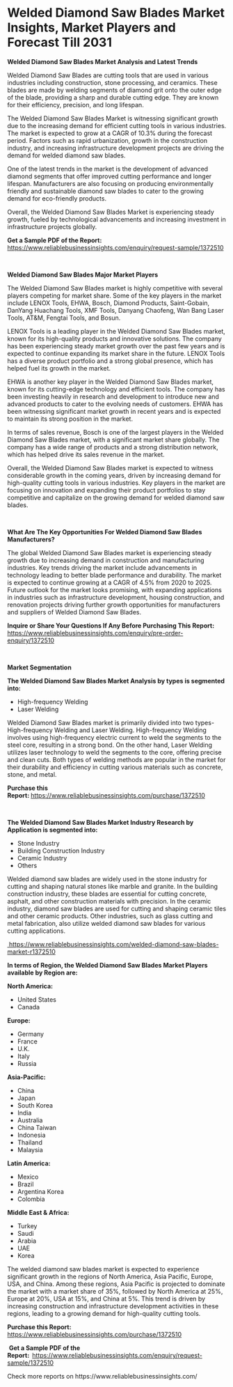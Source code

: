 <p><h1>Welded Diamond Saw Blades Market Insights, Market Players and Forecast Till 2031</h1></p><p><strong>Welded Diamond Saw Blades Market Analysis and Latest Trends</strong></p>
<p><p>Welded Diamond Saw Blades are cutting tools that are used in various industries including construction, stone processing, and ceramics. These blades are made by welding segments of diamond grit onto the outer edge of the blade, providing a sharp and durable cutting edge. They are known for their efficiency, precision, and long lifespan.</p><p>The Welded Diamond Saw Blades Market is witnessing significant growth due to the increasing demand for efficient cutting tools in various industries. The market is expected to grow at a CAGR of 10.3% during the forecast period. Factors such as rapid urbanization, growth in the construction industry, and increasing infrastructure development projects are driving the demand for welded diamond saw blades.</p><p>One of the latest trends in the market is the development of advanced diamond segments that offer improved cutting performance and longer lifespan. Manufacturers are also focusing on producing environmentally friendly and sustainable diamond saw blades to cater to the growing demand for eco-friendly products.</p><p>Overall, the Welded Diamond Saw Blades Market is experiencing steady growth, fueled by technological advancements and increasing investment in infrastructure projects globally.</p></p>
<p><strong>Get a Sample PDF of the Report:&nbsp;</strong> <a href="https://www.reliablebusinessinsights.com/enquiry/request-sample/1372510">https://www.reliablebusinessinsights.com/enquiry/request-sample/1372510</a></p>
<p>&nbsp;</p>
<p><strong>Welded Diamond Saw Blades Major Market Players</strong></p>
<p><p>The Welded Diamond Saw Blades market is highly competitive with several players competing for market share. Some of the key players in the market include LENOX Tools, EHWA, Bosch, Diamond Products, Saint-Gobain, DanYang Huachang Tools, XMF Tools, Danyang Chaofeng, Wan Bang Laser Tools, AT&M, Fengtai Tools, and Bosun.</p><p>LENOX Tools is a leading player in the Welded Diamond Saw Blades market, known for its high-quality products and innovative solutions. The company has been experiencing steady market growth over the past few years and is expected to continue expanding its market share in the future. LENOX Tools has a diverse product portfolio and a strong global presence, which has helped fuel its growth in the market.</p><p>EHWA is another key player in the Welded Diamond Saw Blades market, known for its cutting-edge technology and efficient tools. The company has been investing heavily in research and development to introduce new and advanced products to cater to the evolving needs of customers. EHWA has been witnessing significant market growth in recent years and is expected to maintain its strong position in the market.</p><p>In terms of sales revenue, Bosch is one of the largest players in the Welded Diamond Saw Blades market, with a significant market share globally. The company has a wide range of products and a strong distribution network, which has helped drive its sales revenue in the market.</p><p>Overall, the Welded Diamond Saw Blades market is expected to witness considerable growth in the coming years, driven by increasing demand for high-quality cutting tools in various industries. Key players in the market are focusing on innovation and expanding their product portfolios to stay competitive and capitalize on the growing demand for welded diamond saw blades.</p></p>
<p>&nbsp;</p>
<p><strong>What Are The Key Opportunities For Welded Diamond Saw Blades Manufacturers?</strong></p>
<p><p>The global Welded Diamond Saw Blades market is experiencing steady growth due to increasing demand in construction and manufacturing industries. Key trends driving the market include advancements in technology leading to better blade performance and durability. The market is expected to continue growing at a CAGR of 4.5% from 2020 to 2025. Future outlook for the market looks promising, with expanding applications in industries such as infrastructure development, housing construction, and renovation projects driving further growth opportunities for manufacturers and suppliers of Welded Diamond Saw Blades.</p></p>
<p><strong>Inquire or Share Your Questions If Any Before Purchasing This Report:</strong> <a href="https://www.reliablebusinessinsights.com/enquiry/pre-order-enquiry/1372510">https://www.reliablebusinessinsights.com/enquiry/pre-order-enquiry/1372510</a></p>
<p>&nbsp;</p>
<p><strong>Market Segmentation</strong></p>
<p><strong>The Welded Diamond Saw Blades Market Analysis by types is segmented into:</strong></p>
<p><ul><li>High-frequency Welding</li><li>Laser Welding</li></ul></p>
<p><p>Welded Diamond Saw Blades market is primarily divided into two types- High-frequency Welding and Laser Welding. High-frequency Welding involves using high-frequency electric current to weld the segments to the steel core, resulting in a strong bond. On the other hand, Laser Welding utilizes laser technology to weld the segments to the core, offering precise and clean cuts. Both types of welding methods are popular in the market for their durability and efficiency in cutting various materials such as concrete, stone, and metal.</p></p>
<p><strong>Purchase this Report:&nbsp;</strong><a href="https://www.reliablebusinessinsights.com/purchase/1372510">https://www.reliablebusinessinsights.com/purchase/1372510</a></p>
<p>&nbsp;</p>
<p><strong>The Welded Diamond Saw Blades Market Industry Research by Application is segmented into:</strong></p>
<p><ul><li>Stone Industry</li><li>Building Construction Industry</li><li>Ceramic Industry</li><li>Others</li></ul></p>
<p><p>Welded diamond saw blades are widely used in the stone industry for cutting and shaping natural stones like marble and granite. In the building construction industry, these blades are essential for cutting concrete, asphalt, and other construction materials with precision. In the ceramic industry, diamond saw blades are used for cutting and shaping ceramic tiles and other ceramic products. Other industries, such as glass cutting and metal fabrication, also utilize welded diamond saw blades for various cutting applications.</p></p>
<p><a href="https://www.reliablebusinessinsights.com/welded-diamond-saw-blades-market-r1372510">&nbsp;https://www.reliablebusinessinsights.com/welded-diamond-saw-blades-market-r1372510</a></p>
<p><strong>In terms of Region, the Welded Diamond Saw Blades Market Players available by Region are:</strong></p>
<p>
    <p> <strong> North America: </strong>
        <ul>
            <li>United States</li>
            <li>Canada</li>
        </ul>
        </p> 
    <p> <strong> Europe: </strong>
        <ul>
            <li>Germany</li>
            <li>France</li>
            <li>U.K.</li>
            <li>Italy</li>
            <li>Russia</li>
        </ul>
        </p> 
    <p> <strong> Asia-Pacific: </strong>
        <ul>
            <li>China</li>
            <li>Japan</li>
            <li>South Korea</li>
            <li>India</li>
            <li>Australia</li>
            <li>China Taiwan</li>
            <li>Indonesia</li>
            <li>Thailand</li>
            <li>Malaysia</li>
        </ul>
        </p> 
    <p> <strong> Latin America: </strong>
        <ul>
            <li>Mexico</li>
            <li>Brazil</li>
            <li>Argentina Korea</li>
            <li>Colombia</li>
        </ul>
        </p> 
    <p> <strong> Middle East & Africa: </strong>
        <ul>
            <li>Turkey</li>
            <li>Saudi</li>
            <li>Arabia</li>
            <li>UAE</li>
            <li>Korea</li>
        </ul>
    </p>
    </p>
<p><p>The welded diamond saw blades market is expected to experience significant growth in the regions of North America, Asia Pacific, Europe, USA, and China. Among these regions, Asia Pacific is projected to dominate the market with a market share of 35%, followed by North America at 25%, Europe at 20%, USA at 15%, and China at 5%. This trend is driven by increasing construction and infrastructure development activities in these regions, leading to a growing demand for high-quality cutting tools.</p></p>
<p><strong>Purchase this Report: </strong><a href="https://www.reliablebusinessinsights.com/purchase/1372510">https://www.reliablebusinessinsights.com/purchase/1372510</a></p>
<p>&nbsp;<strong>Get a Sample PDF of the Report:&nbsp;&nbsp;</strong><a href="https://www.reliablebusinessinsights.com/enquiry/request-sample/1372510">https://www.reliablebusinessinsights.com/enquiry/request-sample/1372510</a></p>
<p><strong></strong></p>
<p>Check more reports on https://www.reliablebusinessinsights.com/</p>